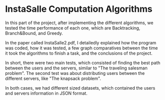 # InstaSalle Computation Algorithms

In this part of the project, after implementing the different algorithms, we tested the time performance of each one, which are Backtracking, Branch&Bound, and Greedy.

In the paper called InstaSalle2.pdf, I detailedly explained how the program was coded, how it was tested, a few graph comparatives between the time it took the algorithms to finish a task, and the conclusions of the project.

In short, there were two main tests, which consisted of finding the best path between the users and the servers, similar to "The traveling salesman problem". 
The second test was about distributing users between the different servers, like "The knapsack problem". 

In both cases, we had different sized datasets, which contained the users and servers information in JSON format.
